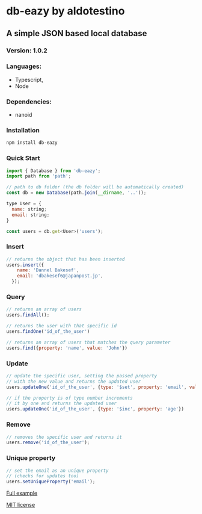 # db-eazy by aldotestino

## A simple JSON based local database

### Version: 1.0.2

### Languages: 
* Typescript,
* Node

### Dependencies: 
* nanoid

### Installation

```sh
npm install db-eazy
```

### Quick Start

```javascript
import { Database } from 'db-eazy';
import path from 'path';

// path to db folder (the db folder will be automatically created)
const db = new Database(path.join(__dirname, '..')); 

type User = {
  name: string;
  email: string;
}

const users = db.get<User>('users');
```

### Insert

```javascript
// returns the object that has been inserted
users.insert({
    name: 'Dannel Bakesef',
    email: 'dbakesef6@japanpost.jp',
  }); 
```

### Query

```javascript
// returns an array of users
users.findAll(); 

// returns the user with that specific id
users.findOne('id_of_the_user') 

// returns an array of users that matches the query parameter
users.find({property: 'name', value: 'John'}) 
```

### Update

```javascript
// update the specific user, setting the passed property 
// with the new value and returns the updated user
users.updateOne('id_of_the_user', {type: '$set', property: 'email', value: 'new_email'}); 

// if the property is of type number increments 
// it by one and returns the updated user
users.updateOne('id_of_the_user', {type: '$inc', property: 'age'}) 
```

### Remove

```javascript
// removes the specific user and returns it
users.remove('id_of_the_user'); 
```

### Unique property

```javascript
// set the email as an unique property
// (checks for updates too)
users.setUniqueProperty('email'); 
```

[Full example](src/example.ts)

[MIT license](LICENSE)
